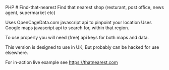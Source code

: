 PHP # Find-that-nearest
Find that nearest shop (resturant, post office, news agent, supermarket etc)

Uses OpenCageData.com javascript api to pinpoint your location
Uses Google maps javascript api to search for, within that region.

To use properly you will need (free) api keys for both maps and data.

This version is designed to use in UK,
But probably can be hacked for use elsewhere.

For in-action live example see https://thatnearest.com
